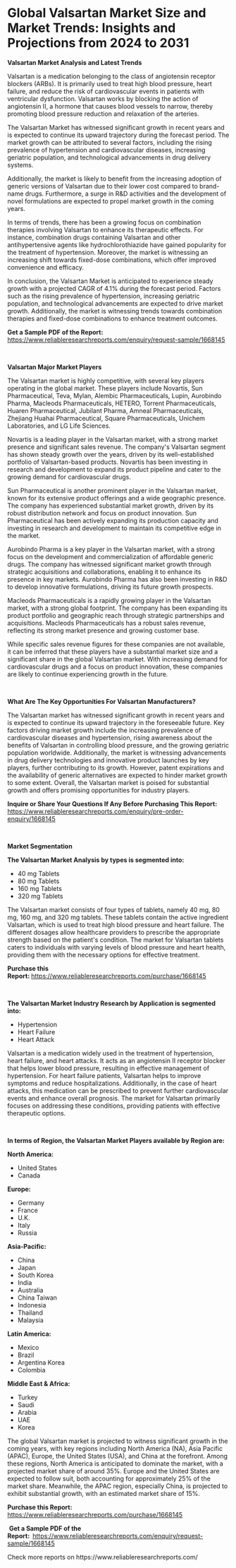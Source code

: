 <p><h1>Global Valsartan Market Size and Market Trends: Insights and Projections from 2024 to 2031</h1></p><p><strong>Valsartan Market Analysis and Latest Trends</strong></p>
<p><p>Valsartan is a medication belonging to the class of angiotensin receptor blockers (ARBs). It is primarily used to treat high blood pressure, heart failure, and reduce the risk of cardiovascular events in patients with ventricular dysfunction. Valsartan works by blocking the action of angiotensin II, a hormone that causes blood vessels to narrow, thereby promoting blood pressure reduction and relaxation of the arteries.</p><p>The Valsartan Market has witnessed significant growth in recent years and is expected to continue its upward trajectory during the forecast period. The market growth can be attributed to several factors, including the rising prevalence of hypertension and cardiovascular diseases, increasing geriatric population, and technological advancements in drug delivery systems.</p><p>Additionally, the market is likely to benefit from the increasing adoption of generic versions of Valsartan due to their lower cost compared to brand-name drugs. Furthermore, a surge in R&D activities and the development of novel formulations are expected to propel market growth in the coming years.</p><p>In terms of trends, there has been a growing focus on combination therapies involving Valsartan to enhance its therapeutic effects. For instance, combination drugs containing Valsartan and other antihypertensive agents like hydrochlorothiazide have gained popularity for the treatment of hypertension. Moreover, the market is witnessing an increasing shift towards fixed-dose combinations, which offer improved convenience and efficacy.</p><p>In conclusion, the Valsartan Market is anticipated to experience steady growth with a projected CAGR of 4.1% during the forecast period. Factors such as the rising prevalence of hypertension, increasing geriatric population, and technological advancements are expected to drive market growth. Additionally, the market is witnessing trends towards combination therapies and fixed-dose combinations to enhance treatment outcomes.</p></p>
<p><strong>Get a Sample PDF of the Report:&nbsp;</strong> <a href="https://www.reliableresearchreports.com/enquiry/request-sample/1668145">https://www.reliableresearchreports.com/enquiry/request-sample/1668145</a></p>
<p>&nbsp;</p>
<p><strong>Valsartan Major Market Players</strong></p>
<p><p>The Valsartan market is highly competitive, with several key players operating in the global market. These players include Novartis, Sun Pharmaceutical, Teva, Mylan, Alembic Pharmaceuticals, Lupin, Aurobindo Pharma, Macleods Pharmaceuticals, HETERO, Torrent Pharmaceuticals, Huaren Pharmaceutical, Jubilant Pharma, Amneal Pharmaceuticals, Zhejiang Huahai Pharmaceutical, Square Pharmaceuticals, Unichem Laboratories, and LG Life Sciences.</p><p>Novartis is a leading player in the Valsartan market, with a strong market presence and significant sales revenue. The company's Valsartan segment has shown steady growth over the years, driven by its well-established portfolio of Valsartan-based products. Novartis has been investing in research and development to expand its product pipeline and cater to the growing demand for cardiovascular drugs.</p><p>Sun Pharmaceutical is another prominent player in the Valsartan market, known for its extensive product offerings and a wide geographic presence. The company has experienced substantial market growth, driven by its robust distribution network and focus on product innovation. Sun Pharmaceutical has been actively expanding its production capacity and investing in research and development to maintain its competitive edge in the market.</p><p>Aurobindo Pharma is a key player in the Valsartan market, with a strong focus on the development and commercialization of affordable generic drugs. The company has witnessed significant market growth through strategic acquisitions and collaborations, enabling it to enhance its presence in key markets. Aurobindo Pharma has also been investing in R&D to develop innovative formulations, driving its future growth prospects.</p><p>Macleods Pharmaceuticals is a rapidly growing player in the Valsartan market, with a strong global footprint. The company has been expanding its product portfolio and geographic reach through strategic partnerships and acquisitions. Macleods Pharmaceuticals has a robust sales revenue, reflecting its strong market presence and growing customer base.</p><p>While specific sales revenue figures for these companies are not available, it can be inferred that these players have a substantial market size and a significant share in the global Valsartan market. With increasing demand for cardiovascular drugs and a focus on product innovation, these companies are likely to continue experiencing growth in the future.</p></p>
<p>&nbsp;</p>
<p><strong>What Are The Key Opportunities For Valsartan Manufacturers?</strong></p>
<p><p>The Valsartan market has witnessed significant growth in recent years and is expected to continue its upward trajectory in the foreseeable future. Key factors driving market growth include the increasing prevalence of cardiovascular diseases and hypertension, rising awareness about the benefits of Valsartan in controlling blood pressure, and the growing geriatric population worldwide. Additionally, the market is witnessing advancements in drug delivery technologies and innovative product launches by key players, further contributing to its growth. However, patent expirations and the availability of generic alternatives are expected to hinder market growth to some extent. Overall, the Valsartan market is poised for substantial growth and offers promising opportunities for industry players.</p></p>
<p><strong>Inquire or Share Your Questions If Any Before Purchasing This Report:</strong> <a href="https://www.reliableresearchreports.com/enquiry/pre-order-enquiry/1668145">https://www.reliableresearchreports.com/enquiry/pre-order-enquiry/1668145</a></p>
<p>&nbsp;</p>
<p><strong>Market Segmentation</strong></p>
<p><strong>The Valsartan Market Analysis by types is segmented into:</strong></p>
<p><ul><li>40 mg Tablets</li><li>80 mg Tablets</li><li>160 mg Tablets</li><li>320 mg Tablets</li></ul></p>
<p><p>The Valsartan market consists of four types of tablets, namely 40 mg, 80 mg, 160 mg, and 320 mg tablets. These tablets contain the active ingredient Valsartan, which is used to treat high blood pressure and heart failure. The different dosages allow healthcare providers to prescribe the appropriate strength based on the patient's condition. The market for Valsartan tablets caters to individuals with varying levels of blood pressure and heart health, providing them with the necessary options for effective treatment.</p></p>
<p><strong>Purchase this Report:&nbsp;</strong><a href="https://www.reliableresearchreports.com/purchase/1668145">https://www.reliableresearchreports.com/purchase/1668145</a></p>
<p>&nbsp;</p>
<p><strong>The Valsartan Market Industry Research by Application is segmented into:</strong></p>
<p><ul><li>Hypertension</li><li>Heart Failure</li><li>Heart Attack</li></ul></p>
<p><p>Valsartan is a medication widely used in the treatment of hypertension, heart failure, and heart attacks. It acts as an angiotensin II receptor blocker that helps lower blood pressure, resulting in effective management of hypertension. For heart failure patients, Valsartan helps to improve symptoms and reduce hospitalizations. Additionally, in the case of heart attacks, this medication can be prescribed to prevent further cardiovascular events and enhance overall prognosis. The market for Valsartan primarily focuses on addressing these conditions, providing patients with effective therapeutic options.</p></p>
<p>&nbsp;</p>
<p><strong>In terms of Region, the Valsartan Market Players available by Region are:</strong></p>
<p>
    <p> <strong> North America: </strong>
        <ul>
            <li>United States</li>
            <li>Canada</li>
        </ul>
        </p> 
    <p> <strong> Europe: </strong>
        <ul>
            <li>Germany</li>
            <li>France</li>
            <li>U.K.</li>
            <li>Italy</li>
            <li>Russia</li>
        </ul>
        </p> 
    <p> <strong> Asia-Pacific: </strong>
        <ul>
            <li>China</li>
            <li>Japan</li>
            <li>South Korea</li>
            <li>India</li>
            <li>Australia</li>
            <li>China Taiwan</li>
            <li>Indonesia</li>
            <li>Thailand</li>
            <li>Malaysia</li>
        </ul>
        </p> 
    <p> <strong> Latin America: </strong>
        <ul>
            <li>Mexico</li>
            <li>Brazil</li>
            <li>Argentina Korea</li>
            <li>Colombia</li>
        </ul>
        </p> 
    <p> <strong> Middle East & Africa: </strong>
        <ul>
            <li>Turkey</li>
            <li>Saudi</li>
            <li>Arabia</li>
            <li>UAE</li>
            <li>Korea</li>
        </ul>
    </p>
    </p>
<p><p>The global Valsartan market is projected to witness significant growth in the coming years, with key regions including North America (NA), Asia Pacific (APAC), Europe, the United States (USA), and China at the forefront. Among these regions, North America is anticipated to dominate the market, with a projected market share of around 35%. Europe and the United States are expected to follow suit, both accounting for approximately 25% of the market share. Meanwhile, the APAC region, especially China, is projected to exhibit substantial growth, with an estimated market share of 15%.</p></p>
<p><strong>Purchase this Report: </strong><a href="https://www.reliableresearchreports.com/purchase/1668145">https://www.reliableresearchreports.com/purchase/1668145</a></p>
<p>&nbsp;<strong>Get a Sample PDF of the Report:&nbsp;&nbsp;</strong><a href="https://www.reliableresearchreports.com/enquiry/request-sample/1668145">https://www.reliableresearchreports.com/enquiry/request-sample/1668145</a></p>
<p><strong></strong></p>
<p>Check more reports on https://www.reliableresearchreports.com/</p>